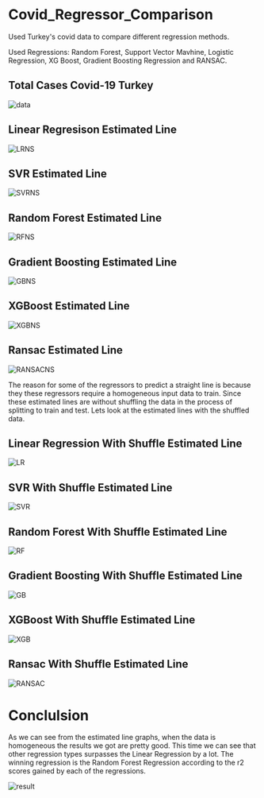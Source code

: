 # Covid_Regressor_Comparison
 Used Turkey's covid data to compare different regression methods. 

 Used Regressions: Random Forest, Support Vector Mavhine, Logistic Regression, XG Boost, Gradient Boosting Regression and RANSAC.


## Total Cases Covid-19 Turkey

![data](./pictures/data.png)

## Linear Regresison Estimated Line

![LRNS](./pictures/LinearRegNoShuf.png)

## SVR Estimated Line

![SVRNS](./pictures/SVRNoShuf.png)

## Random Forest Estimated Line

![RFNS](./pictures/RandomForestNoShuf.png)

## Gradient Boosting Estimated Line

![GBNS](./pictures/GradientBoostingNoShuf.png)

## XGBoost Estimated Line

![XGBNS](./pictures/XgBoostNoShuf.png)

## Ransac Estimated Line

![RANSACNS](./pictures/RansacNoShuf.png)


The reason for some of the regressors to predict a straight line is because they these regressors require a homogeneous input data to train. Since these estimated lines are without shuffling the data in the process of splitting to train and test. Lets look at the estimated lines with the shuffled data.

## Linear Regression With Shuffle Estimated Line

![LR](./pictures/LinearRegShuf.png)

## SVR With Shuffle Estimated Line

![SVR](./pictures/SVRShuf.png)

## Random Forest With Shuffle Estimated Line

![RF](./pictures/RandomForestshuf.png)

## Gradient Boosting With Shuffle Estimated Line

![GB](./pictures/GradientBoostingShuf.png)

## XGBoost With Shuffle Estimated Line

![XGB](./pictures/XGBoostShuf.png)

## Ransac With Shuffle Estimated Line

![RANSAC](./pictures/RansacShuf.png)

# Conclulsion

As we can see from the estimated line graphs, when the data is homogeneous the results we got are pretty good. This time we can see that other regression types surpasses the Linear Regression by a lot. The winning regression is the Random Forest Regression according to the r2 scores gained by each of the regressions. 

![result](./pictures/ShuffledR2scores.png)

